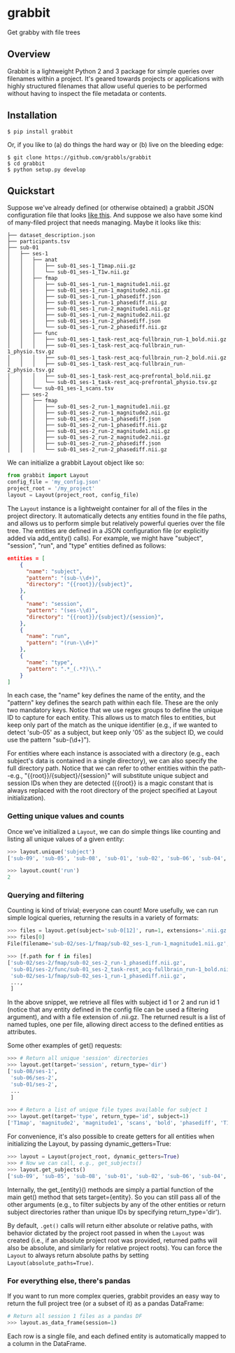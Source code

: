 # grabbit
Get grabby with file trees

## Overview

Grabbit is a lightweight Python 2 and 3 package for simple queries over filenames within a project. It's geared towards projects or applications with highly structured filenames that allow useful queries to be performed without having to inspect the file metadata or contents.

## Installation

```
$ pip install grabbit
```

Or, if you like to (a) do things the hard way or (b) live on the bleeding edge:

```
$ git clone https://github.com/grabbls/grabbit
$ cd grabbit
$ python setup.py develop
```

## Quickstart

Suppose we've already defined (or otherwise obtained) a grabbit JSON configuration file that looks [like this](https://github.com/grabbles/grabbit/blob/master/grabbit/tests/specs/test.json). And suppose we also have some kind of many-filed project that needs managing. Maybe it looks like this:

```
├── dataset_description.json
├── participants.tsv
├── sub-01
│   ├── ses-1
│   │   ├── anat
│   │   │   ├── sub-01_ses-1_T1map.nii.gz
│   │   │   └── sub-01_ses-1_T1w.nii.gz
│   │   ├── fmap
│   │   │   ├── sub-01_ses-1_run-1_magnitude1.nii.gz
│   │   │   ├── sub-01_ses-1_run-1_magnitude2.nii.gz
│   │   │   ├── sub-01_ses-1_run-1_phasediff.json
│   │   │   ├── sub-01_ses-1_run-1_phasediff.nii.gz
│   │   │   ├── sub-01_ses-1_run-2_magnitude1.nii.gz
│   │   │   ├── sub-01_ses-1_run-2_magnitude2.nii.gz
│   │   │   ├── sub-01_ses-1_run-2_phasediff.json
│   │   │   └── sub-01_ses-1_run-2_phasediff.nii.gz
│   │   ├── func
│   │   │   ├── sub-01_ses-1_task-rest_acq-fullbrain_run-1_bold.nii.gz
│   │   │   ├── sub-01_ses-1_task-rest_acq-fullbrain_run-1_physio.tsv.gz
│   │   │   ├── sub-01_ses-1_task-rest_acq-fullbrain_run-2_bold.nii.gz
│   │   │   ├── sub-01_ses-1_task-rest_acq-fullbrain_run-2_physio.tsv.gz
│   │   │   ├── sub-01_ses-1_task-rest_acq-prefrontal_bold.nii.gz
│   │   │   └── sub-01_ses-1_task-rest_acq-prefrontal_physio.tsv.gz
│   │   └── sub-01_ses-1_scans.tsv
│   ├── ses-2
│   │   ├── fmap
│   │   │   ├── sub-01_ses-2_run-1_magnitude1.nii.gz
│   │   │   ├── sub-01_ses-2_run-1_magnitude2.nii.gz
│   │   │   ├── sub-01_ses-2_run-1_phasediff.json
│   │   │   ├── sub-01_ses-2_run-1_phasediff.nii.gz
│   │   │   ├── sub-01_ses-2_run-2_magnitude1.nii.gz
│   │   │   ├── sub-01_ses-2_run-2_magnitude2.nii.gz
│   │   │   ├── sub-01_ses-2_run-2_phasediff.json
│   │   │   └── sub-01_ses-2_run-2_phasediff.nii.gz
```

We can initialize a grabbit Layout object like so:

```python
from grabbit import Layout
config_file = 'my_config.json'
project_root = '/my_project' 
layout = Layout(project_root, config_file)
```

The `Layout` instance is a lightweight container for all of the files in the project directory. It automatically detects any entities found in the file paths, and allows us to perform simple but relatively powerful queries over the file tree. The entities are defined in a JSON configuration file (or explicitly added via add_entity() calls). For example, we might have "subject", "session", "run", and "type" entities defined as follows:

```json
entities = [
    {
      "name": "subject",
      "pattern": "(sub-\\d+)",
      "directory": "{{root}}/{subject}",
    },
    {
      "name": "session",
      "pattern": "(ses-\\d)",
      "directory": "{{root}}/{subject}/{session}",
    },
    {
      "name": "run",
      "pattern": "(run-\\d+)"
    },
    {
      "name": "type",
      "pattern": ".*_(.*?)\\."
    }
]
```

In each case, the "name" key defines the name of the entity, and the "pattern" key defines the search path within each file. These are the only two mandatory keys. Notice that we use regex groups to define the unique ID to capture for each entity. This allows us to match files to entities, but keep only part of the match as the unique identifier (e.g., if we wanted to detect 'sub-05' as a subject, but keep only '05' as the subject ID, we could use the pattern "sub-(\\d+)").

For entities where each instance is associated with a directory (e.g., each subject's data is contained in a single directory), we can also specify the full directory path. Notice that we can refer to other entities within the path--e.g., "{{root}}/{subject}/{session}" will substitute unique subject and session IDs when they are detected ({{root}} is a magic constant that is always replaced with the root directory of the project specified at Layout initialization).

### Getting unique values and counts
Once we've initialized a `Layout`, we can do simple things like counting and listing all unique values of a given entity:

```python
>>> layout.unique('subject')
['sub-09', 'sub-05', 'sub-08', 'sub-01', 'sub-02', 'sub-06', 'sub-04', 'sub-03', 'sub-07', 'sub-10']

>>> layout.count('run')
2
```

### Querying and filtering
Counting is kind of trivial; everyone can count! More usefully, we can run simple logical queries, returning the results in a variety of formats:

```python
>>> files = layout.get(subject='sub-0[12]', run=1, extensions='.nii.gz')
>>> files[0]
File(filename='sub-02/ses-1/fmap/sub-02_ses-1_run-1_magnitude1.nii.gz', subject='sub-02', run='run-1', session='ses-1', type='magnitude1')

>>> [f.path for f in files]
['sub-02/ses-2/fmap/sub-02_ses-2_run-1_phasediff.nii.gz',
 'sub-01/ses-2/func/sub-01_ses-2_task-rest_acq-fullbrain_run-1_bold.nii.gz',
 'sub-02/ses-1/fmap/sub-02_ses-1_run-1_phasediff.nii.gz',
 ...,
 ]
```
In the above snippet, we retrieve all files with subject id 1 or 2 and run id 1 (notice that any entity defined in the config file can be used a filtering argument), and with a file extension of .nii.gz. The returned result is a list of named tuples, one per file, allowing direct access to the defined entities as attributes.

Some other examples of get() requests:

```python
>>> # Return all unique 'session' directories
>>> layout.get(target='session', return_type='dir')
['sub-08/ses-1',
 'sub-06/ses-2',
 'sub-01/ses-2',
 ...
 ]

>>> # Return a list of unique file types available for subject 1
>>> layout.get(target='type', return_type='id', subject=1)
['T1map', 'magnitude2', 'magnitude1', 'scans', 'bold', 'phasediff', 'T1w', 'physio']
```

For convenience, it's also possible to create getters for all entities when initializing the Layout, by passing dynamic_getters=True:

```python
>>> layout = Layout(project_root, dynamic_getters=True)
>>> # Now we can call, e.g., get_subjects()
>>> layout.get_subjects()
['sub-09', 'sub-05', 'sub-08', 'sub-01', 'sub-02', 'sub-06', 'sub-04', 'sub-03', 'sub-07', 'sub-10']
```

Internally, the get_{entity}() methods are simply a partial function of the main get() method that sets target={entity}. So you can still pass all of the other arguments (e.g., to filter subjects by any of the other entities or return subject directories rather than unique IDs by specifying return_type='dir').

By default, `.get()` calls will return either absolute or relative paths, with behavior dictated by the project root passed in when the `Layout` was created (i.e., if an absolute project root was provided, returned paths will also be absolute, and similarly for relative project roots). You can force the `Layout` to always return absolute paths by setting `Layout(absolute_paths=True)`.

### For everything else, there's pandas
If you want to run more complex queries, grabbit provides an easy way to return the full project tree (or a subset of it) as a pandas DataFrame:

```python
# Return all session 1 files as a pandas DF
>>> layout.as_data_frame(session=1)
```

Each row is a single file, and each defined entity is automatically mapped to a column in the DataFrame.
